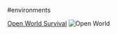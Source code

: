 #environments

[Open World Survival](https://github.com/danijar/crafter)
![Open World](https://github.com/danijar/crafter/raw/main/media/terrain.png)